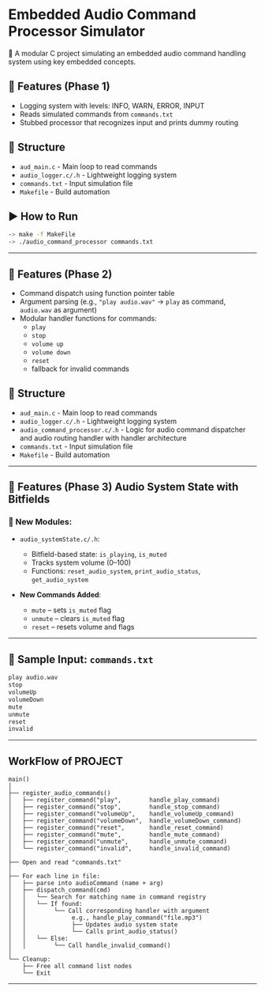 # Embedded Audio Command Processor Simulator

🎯 A modular C project simulating an embedded audio command handling system using key embedded concepts.

## 🔧 Features (Phase 1) 
- Logging system with levels: INFO, WARN, ERROR, INPUT
- Reads simulated commands from `commands.txt`
- Stubbed processor that recognizes input and prints dummy routing

## 📁 Structure
- `aud_main.c` - Main loop to read commands
- `audio_logger.c/.h` - Lightweight logging system
- `commands.txt` - Input simulation file
- `Makefile` - Build automation

## ▶️ How to Run
```bash
-> make -f MakeFile
-> ./audio_command_processor commands.txt
``` 
--------------------------------------------------------------------------------------------------------

## 🔧 Features (Phase 2)

- Command dispatch using function pointer table
- Argument parsing (e.g., `"play audio.wav"` → `play` as command, `audio.wav` as argument)
- Modular handler functions for commands:
  - `play`
  - `stop`
  - `volume up`
  - `volume down`
  - `reset`
  - fallback for invalid commands

## 📁 Structure
- `aud_main.c` - Main loop to read commands
- `audio_logger.c/.h` - Lightweight logging system
- `audio_command_processor.c/.h` - Logic for audio command dispatcher and audio routing handler with handler architecture
- `commands.txt` - Input simulation file
- `Makefile` - Build automation

--------------------------------------------------------------------------------------------------------

## 🔧 Features (Phase 3) Audio System State with Bitfields

### 🔹 New Modules:
- `audio_systemState.c/.h`:
  - Bitfield-based state: `is_playing`, `is_muted`
  - Tracks system volume (0–100)
  - Functions: `reset_audio_system`, `print_audio_status`, `get_audio_system`

- **New Commands Added**:
  - `mute` – sets `is_muted` flag
  - `unmute` – clears `is_muted` flag
  - `reset` – resets volume and flags

---

## 🧪 Sample Input: `commands.txt`
```txt
play audio.wav
stop
volumeUp
volumeDown
mute
unmute
reset
invalid
```

---------------------------------------------------------------------------------------------------------

## WorkFlow of PROJECT 

    main()
    │
    ├── register_audio_commands()
    │   ├── register_command("play",        handle_play_command)
    │   ├── register_command("stop",        handle_stop_command)
    │   ├── register_command("volumeUp",    handle_volumeUp_command)
    │   ├── register_command("volumeDown",  handle_volumeDown_command)
    │   ├── register_command("reset",       handle_reset_command)
    │   ├── register_command("mute",        handle_mute_command)
    │   ├── register_command("unmute",      handle_unmute_command)
    │   └── register_command("invalid",     handle_invalid_command)
    │
    ├── Open and read "commands.txt"
    │
    ├── For each line in file:
    │   ├── parse into audioCommand (name + arg)
    │   ├── dispatch_command(cmd)
    │   │   └── Search for matching name in command registry
    │   │   └── If found:
    │   │        └── Call corresponding handler with argument
    │   │             e.g., handle_play_command("file.mp3")
    │   │             ├── Updates audio system state
    │   │             └── Calls print_audio_status()
    │   │   └── Else:
    │   │        └── Call handle_invalid_command()
    │
    └── Cleanup:
        ├── Free all command list nodes
        └── Exit

---

